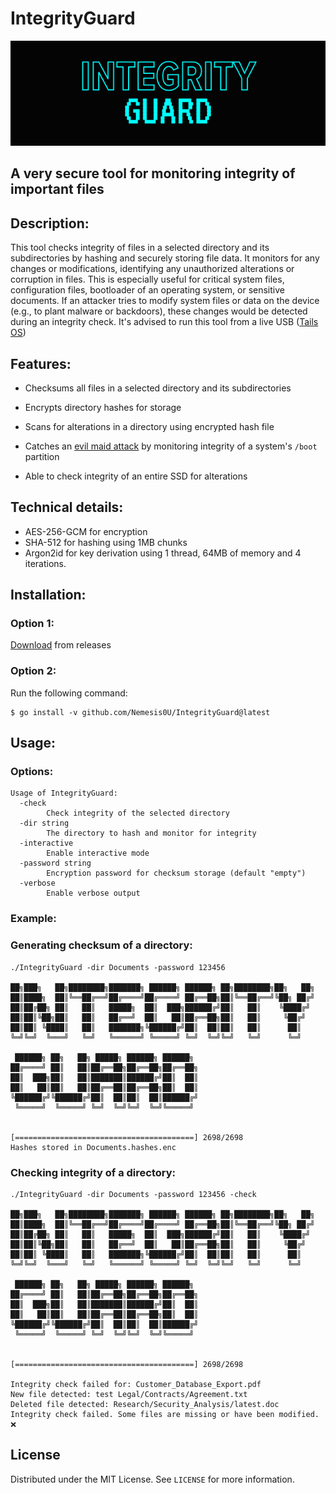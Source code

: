 # IntegrityGuard

<img src="background.png" width="1200">

## A very secure tool for monitoring integrity of important files

<!-- DESCRIPTION -->
## Description:

This tool checks integrity of files in a selected directory and its subdirectories by hashing and securely storing file data. It monitors for any changes or modifications, identifying any unauthorized alterations or corruption in files. This is especially useful for critical system files, configuration files, bootloader of an operating system, or sensitive documents. If an attacker tries to modify system files or data on the device (e.g., to plant malware or backdoors), these changes would be detected during an integrity check. It's advised to run this tool from a live USB ([Tails OS](https://tails.net))

<!-- FEATURES -->
## Features:

- Checksums all files in a selected directory and its subdirectories

- Encrypts directory hashes for storage

- Scans for alterations in a directory using encrypted hash file

- Catches an [evil maid attack](https://www.kicksecure.com/wiki/AEM#Introduction) by monitoring integrity of a system's ``` /boot ``` partition


- Able to check integrity of an entire SSD for alterations

## Technical details:

- AES-256-GCM for encryption
- SHA-512 for hashing using 1MB chunks
- Argon2id for key derivation using 1 thread, 64MB of memory and 4 iterations.

<!-- INSTALLATION -->
## Installation:

### Option 1:

[Download](https://github.com/Nemesis0U/IntegrityGuard/releases) from releases

### Option 2:
Run the following command:

    $ go install -v github.com/Nemesis0U/IntegrityGuard@latest

<!-- USAGE -->
## Usage:

### Options:

```
Usage of IntegrityGuard:
  -check
    	Check integrity of the selected directory
  -dir string
    	The directory to hash and monitor for integrity
  -interactive
    	Enable interactive mode
  -password string
    	Encryption password for checksum storage (default "empty")
  -verbose
    	Enable verbose output
```
<!-- EXAMPLE -->
### Example:

### Generating checksum of a directory:

```
./IntegrityGuard -dir Documents -password 123456

██╗███╗   ██╗████████╗███████╗ ██████╗ ██████╗ ██╗████████╗██╗   ██╗
██║████╗  ██║╚══██╔══╝██╔════╝██╔════╝ ██╔══██╗██║╚══██╔══╝╚██╗ ██╔╝
██║██╔██╗ ██║   ██║   █████╗  ██║  ███╗██████╔╝██║   ██║    ╚████╔╝ 
██║██║╚██╗██║   ██║   ██╔══╝  ██║   ██║██╔══██╗██║   ██║     ╚██╔╝  
██║██║ ╚████║   ██║   ███████╗╚██████╔╝██║  ██║██║   ██║      ██║   
╚═╝╚═╝  ╚═══╝   ╚═╝   ╚══════╝ ╚═════╝ ╚═╝  ╚═╝╚═╝   ╚═╝      ╚═╝   
                                                                    
 ██████╗ ██╗   ██╗ █████╗ ██████╗ ██████╗                           
██╔════╝ ██║   ██║██╔══██╗██╔══██╗██╔══██╗                          
██║  ███╗██║   ██║███████║██████╔╝██║  ██║                          
██║   ██║██║   ██║██╔══██║██╔══██╗██║  ██║                          
╚██████╔╝╚██████╔╝██║  ██║██║  ██║██████╔╝                          
 ╚═════╝  ╚═════╝ ╚═╝  ╚═╝╚═╝  ╚═╝╚═════╝                           
                                                                                                                                                                                                                                                                                                                                                                                                                                                                                                                                     

[========================================] 2698/2698
Hashes stored in Documents.hashes.enc

```

### Checking integrity of a directory:

```
./IntegrityGuard -dir Documents -password 123456 -check

██╗███╗   ██╗████████╗███████╗ ██████╗ ██████╗ ██╗████████╗██╗   ██╗
██║████╗  ██║╚══██╔══╝██╔════╝██╔════╝ ██╔══██╗██║╚══██╔══╝╚██╗ ██╔╝
██║██╔██╗ ██║   ██║   █████╗  ██║  ███╗██████╔╝██║   ██║    ╚████╔╝ 
██║██║╚██╗██║   ██║   ██╔══╝  ██║   ██║██╔══██╗██║   ██║     ╚██╔╝  
██║██║ ╚████║   ██║   ███████╗╚██████╔╝██║  ██║██║   ██║      ██║   
╚═╝╚═╝  ╚═══╝   ╚═╝   ╚══════╝ ╚═════╝ ╚═╝  ╚═╝╚═╝   ╚═╝      ╚═╝   
                                                                    
 ██████╗ ██╗   ██╗ █████╗ ██████╗ ██████╗                           
██╔════╝ ██║   ██║██╔══██╗██╔══██╗██╔══██╗                          
██║  ███╗██║   ██║███████║██████╔╝██║  ██║                          
██║   ██║██║   ██║██╔══██║██╔══██╗██║  ██║                          
╚██████╔╝╚██████╔╝██║  ██║██║  ██║██████╔╝                          
 ╚═════╝  ╚═════╝ ╚═╝  ╚═╝╚═╝  ╚═╝╚═════╝                           
                                                                                                                                                                                                                                                                                                                                                                                                                                                                                                                                     

[========================================] 2698/2698

Integrity check failed for: Customer_Database_Export.pdf
New file detected: test Legal/Contracts/Agreement.txt
Deleted file detected: Research/Security_Analysis/latest.doc
Integrity check failed. Some files are missing or have been modified. ❌

```
<!-- LICENSE -->
## License

Distributed under the MIT License. See `LICENSE` for more information.
